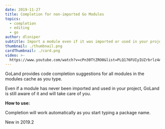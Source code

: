 ```yaml
---
date: 2019-11-27
title: Completion for non-imported Go Modules
topics:
  - completion
  - editing
  - go
author: dlsniper
subtitle: Import a module even if it was imported or used in your project
thumbnail: ./thumbnail.png
cardThumbnail: ./card.png
video: >-
  https://www.youtube.com/watch?v=cPn30TtZRO0&list=PLQ176FUIyIUZrbrlz4AY1V8VzBJKZyVlW&index=30
---
```


GoLand provides code completion suggestions for all modules in the modules
cache as you type.

Even if a module has never been imported and used in your project, GoLand is
still aware of it and will take care of you.

**How to use:**

Completion will work automatically as you start typing a package name.

<span class="tag is-rounded">New in 2019.2</span>
